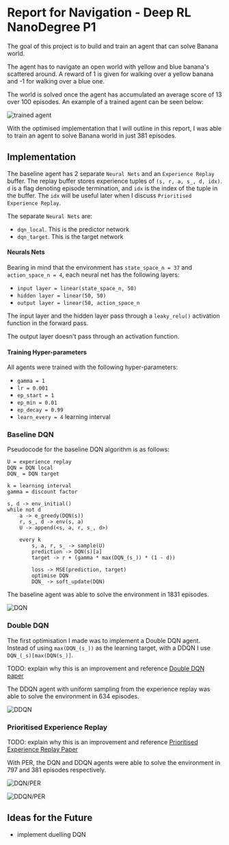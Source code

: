 
# Report for Navigation - Deep RL NanoDegree P1

The goal of this project is to build and train an agent that can solve Banana world.

The agent has to navigate an open world with yellow and blue banana's scattered around. A reward of 1 is given for walking over a yellow banana and -1 for walking over a blue one.

The world is solved once the agent has accumulated an average score of 13 over 100 episodes. An example of a trained agent can be seen below:

![trained agent](https://i.imgur.com/0JG7ud8.gif)

With the optimised implementation that I will outline in this report, I was able to train an agent to solve Banana world in just 381 episodes.

## Implementation
The baseline agent has 2 separate `Neural Nets` and an `Experience Replay` buffer. The replay buffer stores experience tuples of `(s, r, a, s_, d, idx)`. `d` is a flag denoting episode termination, and `idx` is the index of the tuple in the buffer. The `idx` will be useful later when I discuss `Prioritised Experience Replay`.

The separate `Neural Nets` are:

-  `dqn_local`. This is the predictor network
-  `dqn_target`. This is the target network

#### Neurals Nets
Bearing in mind that the environment has `state_space_n = 37` and `action_space_n = 4`, each neural net has the following layers:
 - `input layer = linear(state_space_n, 50)`
 - `hidden layer = linear(50, 50)`
 - `output layer = linear(50, action_space_n`

The input layer and the hidden layer pass through a `leaky_relu()` activation function in the forward pass.

The output layer doesn't pass through an activation function.

#### Training Hyper-parameters
All agents were trained with the following hyper-parameters:
-  `gamma = 1`
-  `lr = 0.001`
-  `ep_start = 1`
-  `ep_min = 0.01`
-  `ep_decay = 0.99`
-  `learn_every = 4` learning interval

### Baseline DQN
Pseudocode for the baseline DQN algorithm is as follows:
```
U = experience replay
DQN = DQN local
DQN_ = DQN target

k = learning interval
gamma = discount factor

s, d -> env_initial()
while not d
	a -> e_greedy(DQN(s))
	r, s_, d -> env(s, a)
	U -> append(<s, a, r, s_, d>)
	
	every k
		s, a, r, s_ -> sample(U)
		prediction -> DQN(s)[a]
		target -> r + (gamma * max(DQN_(s_)) * (1 - d))

		loss -> MSE(prediction, target)
		optimise DQN
		DQN_ -> soft_update(DQN)
```

The baseline agent was able to solve the environment in 1831 episodes.

![DQN](https://i.imgur.com/yBVutQ1.png)

### Double DQN
The first optimisation I made was to implement a Double DQN agent. Instead of using `max(DQN_(s_))` as the learning target, with a DDQN I use `DQN_(_s)[max(DQN(s_)]`.

TODO: explain why this is an improvement and reference [Double DQN paper](https://arxiv.org/abs/1509.06461)

The DDQN agent with uniform sampling from the experience replay was able to solve the environment in 634 episodes.

![DDQN](https://i.imgur.com/QlacYEv.png)


### Prioritised Experience Replay
TODO: explain why this is an improvement and reference [Prioritised Experience Replay Paper](https://arxiv.org/abs/1511.05952)

With PER, the DQN and DDQN agents were able to solve the environment in 797 and 381 episodes respectively.

![DQN/PER](https://i.imgur.com/XNVKgNn.png)

![DDQN/PER](https://i.imgur.com/EhZ2Ovv.png)

## Ideas for the Future

- implement duelling DQN